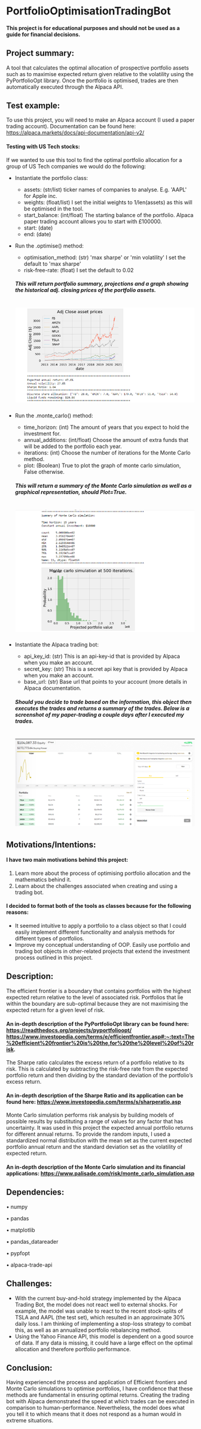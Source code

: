 # PortfolioOptimisationTradingBot

#### This project is for educational purposes and should not be used as a guide for financial decisions.

## Project summary:
A tool that calculates the optimal allocation of prospective portfolio assets such as to maximise expected return given relative to the volatility using the PyPortfolioOpt library. Once the portfolio is optimised, trades are then automatically executed through the Alpaca API. 

## Test example: 

To use this project, you will need to make an Alpaca account (I used a paper trading account). Documentation can be found here: https://alpaca.markets/docs/api-documentation/api-v2/

#### Testing with US Tech stocks:
If we wanted to use this tool to find the optimal portfolio allocation for a group of US Tech companies we would do the following:

 - Instantiate the portfolio class:
   - assets: (str/list) ticker names of companies to analyse. E.g. 'AAPL' for Apple inc.
   - weights: (float/list) I set the initial weights to 1/len(assets) as this will be optimised in the tool.
   - start_balance: (int/float) The starting balance of the portfolio. Alpaca paper trading account allows you to start with £100000.
   - start: (date)
   - end: (date)
 
 - Run the .optimise() method:
   - optimisation_method: (str) 'max sharpe' or 'min volatility' I set the default to 'max sharpe'
   - risk-free-rate: (float) I set the default to 0.02
   
   ##### This will return portfolio summary, projections and a graph showing the historical adj. closing prices of the portfolio assets.
   # ![](images/2020-08-31%20(2).png)
   
 - Run the .monte_carlo() method:
   - time_horizon: (int) The amount of years that you expect to hold the investment for.
   - annual_additions: (int/float) Choose the amount of extra funds that will be added to the portfolio each year.
   - iterations: (int) Choose the number of iterations for the Monte Carlo method.
   - plot: (Boolean) True to plot the graph of monte carlo simulation, False otherwise.
   
   ##### This will return a summary of the Monte Carlo simulation as well as a graphical representation, should Plot=True.
   # ![](images/2020-08-31%20(3).png)
   
 - Instantiate the Alpaca trading bot:
   - api_key_id: (str) This is an api-key-id that is provided by Alpaca when you make an account.
   - secret_key: (str) This is a secret api key that is provided by Alpaca when you make an account.
   - base_url: (str) Base url that points to your account (more details in Alpaca documentation.
   
   ##### Should you decide to trade based on the information, this object then executes the trades and returns a summary of the trades. Below is a screenshot of my paper-trading a couple days after I executed my trades.
   # ![](images/2020-08-27%20(2).png)

## Motivations/Intentions:
#### I have two main motivations behind this project:
1)	Learn more about the process of optimising portfolio allocation and the mathematics behind it.
2)	Learn about the challenges associated when creating and using a trading bot.
#### I decided to format both of the tools as classes because for the following reasons:
-	It seemed intuitive to apply a portfolio to a class object so that I could easily implement different functionality and analysis methods for different types of portfolios.
-	Improve my conceptual understanding of OOP.
Easily use portfolio and trading bot objects in other-related projects that extend the investment process outlined in this project.

## Description:
The efficient frontier is a boundary that contains portfolios with the highest expected return relative to the level of associated risk. Portfolios that lie within the boundary are sub-optimal because they are not maximising the expected return for a given level of risk.
#### An in-depth description of the PyPortfolioOpt library can be found here: https://readthedocs.org/projects/pyportfolioopt/ https://www.investopedia.com/terms/e/efficientfrontier.asp#:~:text=The%20efficient%20frontier%20is%20the,for%20the%20level%20of%20risk.

The Sharpe ratio calculates the excess return of a portfolio relative to its risk. This is calculated by subtracting the risk-free rate from the expected portfolio return and then dividing by the standard deviation of the portfolio’s excess return.
#### An in-depth description of the Sharpe Ratio and its application can be found here: https://www.investopedia.com/terms/s/sharperatio.asp

Monte Carlo simulation performs risk analysis by building models of possible results by substituting a range of values for any factor that has uncertainty. It was used in this project the expected annual portfolio returns for different annual returns. To provide the random inputs, I used a standardized normal distribution with the mean set as the current expected portfolio annual return and the standard deviation set as the volatility of expected return.
#### An in-depth description of the Monte Carlo simulation and its financial applications: https://www.palisade.com/risk/monte_carlo_simulation.asp

## Dependencies:

•	numpy
 
•	pandas
 
•	matplotlib
 
•	pandas_datareader
 
•	pypfopt
 
•	alpaca-trade-api

## Challenges:
-	With the current buy-and-hold strategy implemented by the Alpaca Trading Bot, the model does not react well to external shocks. For example, the model was unable to react to the recent stock-splits of TSLA and AAPL (the test set), which resulted in an approximate 30% daily loss. I am thinking of implementing a stop-loss strategy to combat this, as well as an annualized portfolio rebalancing method.
-	Using the Yahoo Finance API, this model is dependent on a good source of data. If any data is missing, it could have a large effect on the optimal allocation and therefore portfolio performance.
## Conclusion:
Having experienced the process and application of Efficient frontiers and Monte Carlo simulations to optimise portfolios, I have confidence that these methods are fundamental in ensuring optimal returns. Creating the trading bot with Alpaca demonstrated the speed at which trades can be executed in comparison to human-performance. Nevertheless, the model does what you tell it to which means that it does not respond as a human would in extreme situations.
